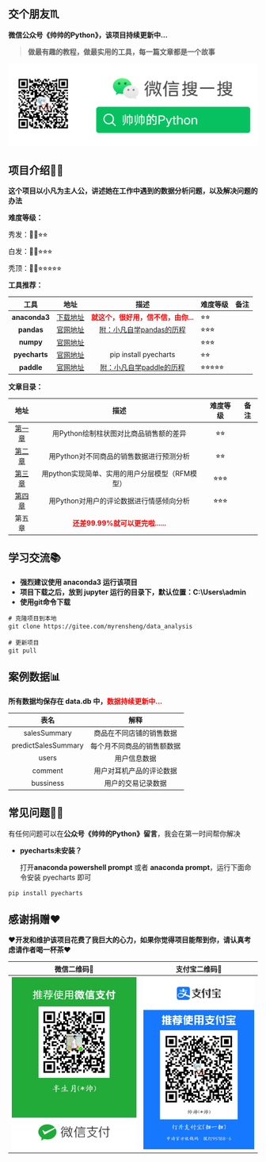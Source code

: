 ## 交个朋友♏

**微信公众号《帅帅的Python》，该项目持续更新中...**

> **做最有趣的教程，做最实用的工具，每一篇文章都是一个故事**

![帅帅的Python](./images/sspython.png)

## 项目介绍💁🏻

**这个项目以小凡为主人公，讲述她在工作中遇到的数据分析问题，以及解决问题的办法**

**难度等级：**

秀发：🦱😄⭐︎⭐︎

白发：🦳🤔⭐︎⭐︎⭐︎

秃顶：🦲😠⭐︎⭐︎⭐︎⭐︎⭐︎

**工具推荐：**

|     工具      |                             地址                             |                             描述                             | 难度等级 | 备注 |
| :-----------: | :----------------------------------------------------------: | :----------------------------------------------------------: | -------- | ---- |
| **anaconda3** | [下载地址](https://mirrors.tuna.tsinghua.edu.cn/anaconda/archive/) | <font color='red'>**就这个，很好用，信不信，由你...**</font> | ⭐︎⭐︎       |      |
|  **pandas**   | [官网地址](https://pandas.pydata.org/docs/user_guide/index.html) | [附：小凡自学pandas的历程](https://gitee.com/myrensheng/data_analysis/tree/master/Pandas%E8%87%AA%E5%AD%A6%E5%8E%86%E7%A8%8B) | ⭐︎⭐︎⭐︎      |      |
|   **numpy**   |   [官网地址](https://numpy.org/doc/stable/user/index.html)   |                                                              | ⭐︎⭐︎⭐︎      |      |
| **pyecharts** |      [官网地址](https://gallery.pyecharts.org/#/README)      |                    pip install pyecharts                     | ⭐︎⭐︎       |      |
|  **paddle**   | [官网地址](https://www.paddlepaddle.org.cn/tutorials/projectdetail/1990733) | [附：小凡自学paddle的历程](https://gitee.com/myrensheng/data_analysis/tree/master/Paddle%E8%87%AA%E5%AD%A6%E5%8E%86%E7%A8%8B) | ⭐︎⭐︎⭐︎⭐︎⭐︎    |      |

**文章目录：**

|                             地址                             |                           描述                            | 难度等级 | 备注 |
| :----------------------------------------------------------: | :-------------------------------------------------------: | :------: | :--: |
| [第一章](https://gitee.com/myrensheng/data_analysis/tree/master/%E7%AC%AC%E4%B8%80%E7%AB%A0%E7%94%A8Python%E7%BB%98%E5%88%B6%E6%9F%B1%E7%8A%B6%E5%9B%BE%E5%AF%B9%E6%AF%94%E5%95%86%E5%93%81%E9%94%80%E5%94%AE%E9%A2%9D%E7%9A%84%E5%B7%AE%E5%BC%82) |          用Python绘制柱状图对比商品销售额的差异           |    ⭐︎⭐︎    |      |
| [第二章](https://gitee.com/myrensheng/data_analysis/tree/master/%E7%AC%AC%E4%BA%8C%E7%AB%A0%E7%94%A8Python%E5%AF%B9%E4%B8%8D%E5%90%8C%E5%95%86%E5%93%81%E7%9A%84%E9%94%80%E5%94%AE%E6%95%B0%E6%8D%AE%E8%BF%9B%E8%A1%8C%E9%A2%84%E6%B5%8B%E5%88%86%E6%9E%90) |         用Python对不同商品的销售数据进行预测分析          |    ⭐︎⭐︎    |      |
| [第三章](https://gitee.com/myrensheng/data_analysis/tree/master/%E7%AC%AC%E4%B8%89%E7%AB%A0%E7%94%A8python%E5%AE%9E%E7%8E%B0%E7%AE%80%E5%8D%95%E5%AE%9E%E7%94%A8%E7%9A%84RFM%E7%94%A8%E6%88%B7%E5%88%86%E5%B1%82%E6%A8%A1%E5%9E%8B) |      用python实现简单、实用的用户分层模型（RFM模型）      |   ⭐︎⭐︎⭐︎    |      |
| [第四章](https://gitee.com/myrensheng/data_analysis/tree/master/%E7%AC%AC%E5%9B%9B%E7%AB%A0%E7%94%A8Python%E5%AF%B9%E7%94%A8%E6%88%B7%E7%9A%84%E8%AF%84%E8%AE%BA%E6%95%B0%E6%8D%AE%E8%BF%9B%E8%A1%8C%E6%83%85%E6%84%9F%E5%80%BE%E5%90%91%E5%88%86%E6%9E%90) |         用Python对用户的评论数据进行情感倾向分析          |   ⭐︎⭐︎⭐︎    |      |
|                            第五章                            | <font color='red'>**还差99.99%就可以更完啦......**</font> |          |      |

## 学习交流📚︎

- **强烈建议使用 anaconda3 运行该项目**
- **项目下载之后，放到 jupyter 运行的目录下，默认位置：C:\Users\admin**
- **使用git命令下载**


```shell
# 克隆项目到本地
git clone https://gitee.com/myrensheng/data_analysis

# 更新项目
git pull
```

## 案例数据📊

**所有数据均保存在 data.db 中，**<font color="red">**数据持续更新中...**</font>

|        表名         |            解释            |
| :-----------------: | :------------------------: |
|    salesSummary     |  商品在不同店铺的销售数据  |
| predictSalesSummary | 每个月不同商品的销售额数据 |
|        users        |        用户信息数据        |
|       comment       |  用户对耳机产品的评论数据  |
|      bussiness      |     用户的交易记录数据     |

## 常见问题🙋‍♀️

有任何问题可以在**公众号《帅帅的Python》留言**，我会在第一时间帮你解决

- **pyecharts未安装？**

  打开**anaconda powershell prompt** 或者 **anaconda prompt**，运行下面命令安装 pyecharts 即可

```shell
pip install pyecharts
```



## 感谢捐赠❤

❤**开发和维护该项目花费了我巨大的心力，如果你觉得项目能帮到你，请认真考虑请作者喝一杯茶**❤

|            微信二维码🧧             |             支付宝二维码🧧              |
| :--------------------------------: | :------------------------------------: |
| ![微信二维码](./images/weixin.png) | ![支付宝二维码](./images/zhifubao.jpg) |

